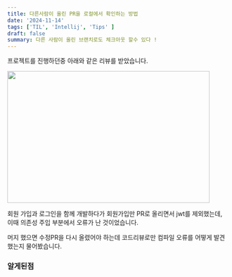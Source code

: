 ```yaml
---
title: 다른사람이 올린 PR을 로컬에서 확인하는 방법
date: '2024-11-14'
tags: ['TIL', 'Intellij', 'Tips' ]
draft: false
summary: 다른 사람이 올린 브랜치로도 체크아웃 할수 있다 !
---
```


프로젝트를 진행하던중 아래와 같은 리뷰를 받았습니다.

<img width="460" height="300" src="/static/images/project/git_review.png"/>

회원 가입과 로그인을 함께 개발하다가 회원가입만 PR로 올리면서 jwt를 제외했는데, 이때 의존성 주입 부분에서 오류가 난 것이었습니다.

머지 했으면 수정PR을 다시 올렸어야 하는데 코드리뷰로만 컴파일 오류를 어떻게 발견했는지 물어봤습니다.


### 알게된점



